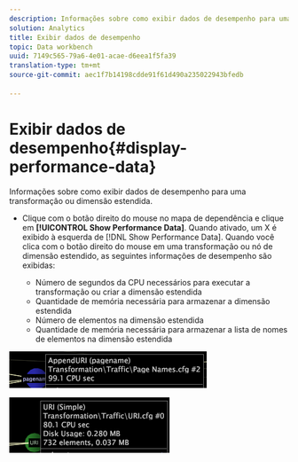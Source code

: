 ```yaml
---
description: Informações sobre como exibir dados de desempenho para uma transformação ou dimensão estendida.
solution: Analytics
title: Exibir dados de desempenho
topic: Data workbench
uuid: 7149c565-79a6-4e01-acae-d6eea1f5fa39
translation-type: tm+mt
source-git-commit: aec1f7b14198cdde91f61d490a235022943bfedb

---
```



# Exibir dados de desempenho{#display-performance-data}

Informações sobre como exibir dados de desempenho para uma transformação ou dimensão estendida.

* Clique com o botão direito do mouse no mapa de dependência e clique em **[!UICONTROL Show Performance Data]**. Quando ativado, um X é exibido à esquerda de [!DNL Show Performance Data]. Quando você clica com o botão direito do mouse em uma transformação ou nó de dimensão estendido, as seguintes informações de desempenho são exibidas:

   * Número de segundos da CPU necessários para executar a transformação ou criar a dimensão estendida
   * Quantidade de memória necessária para armazenar a dimensão estendida
   * Número de elementos na dimensão estendida
   * Quantidade de memória necessária para armazenar a lista de nomes de elementos na dimensão estendida

![](assets/vis_DependencyMap_PerfData_Transformation.png)

![](assets/vis_DependencyMap_PerfData_ExtDims.png)

